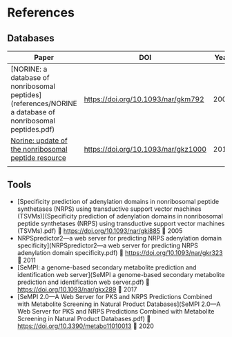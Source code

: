 # References

## Databases

| Paper                                                        | DOI                                 | Year |
| ------------------------------------------------------------ | ----------------------------------- | ---- |
| <a name="norine1"></a>[NORINE: a database of nonribosomal peptides](references/NORINE a database of nonribosomal peptides.pdf) | https://doi.org/10.1093/nar/gkm792  | 2007 |
| <a name="norine2"></a>[Norine: update of the nonribosomal peptide resource](Norine%20update%20of%20the%20nonribosomal%20peptide%20resource.pdf) | https://doi.org/10.1093/nar/gkz1000 | 2019 |
|                                                              |                                     |      |



## Tools

- <a name="nrpspredictor1"> [Specificity prediction of adenylation domains in nonribosomal peptide synthetases (NRPS) using transductive support vector machines (TSVMs)](Specificity prediction of adenylation domains in nonribosomal peptide synthetases (NRPS) using transductive support vector machines (TSVMs).pdf) 🔗 https://doi.org/10.1093/nar/gki885 📅 2005 </a>
- <a name="nrpspredictor2"> NRPSpredictor2—a web server for predicting NRPS adenylation domain specificity](NRPSpredictor2—a web server for predicting NRPS adenylation domain specificity.pdf) 🔗 https://doi.org/10.1093/nar/gkr323 📅 2011 </a>
- <a name="sempi1"> [SeMPI: a genome-based secondary metabolite prediction and identification web server](SeMPI a genome-based secondary metabolite prediction and identification web server.pdf) 🔗 https://doi.org/10.1093/nar/gkx289 📅 2017 </a>
- <a name="sempi2"> [SeMPI 2.0—A Web Server for PKS and NRPS Predictions Combined with Metabolite Screening in Natural Product Databases](SeMPI 2.0—A Web Server for PKS and NRPS Predictions Combined with Metabolite Screening in Natural Product Databases.pdf) 🔗 https://doi.org/10.3390/metabo11010013 📅 2020</a>


